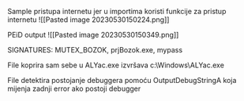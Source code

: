 Sample pristupa internetu jer u importima koristi funkcije za pristup internetu
![[Pasted image 20230530150224.png]]

PEiD output
![[Pasted image 20230530150349.png]]

SIGNATURES:
	MUTEX_BOZOK, prjBozok.exe, mypass

File koprira sam sebe u ALYac.exe izvršava c:\\Windows\\ALYac.exe

File detektira postojanje debuggera pomoću OutputDebugStringA koja mijenja zadnji error ako postoji debugger